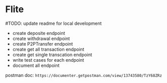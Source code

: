 # Flite

#TODO: update readme for local development 
- create deposite endpoint
- create withdrawal endpoint
- create P2PTransfer endpoint
- create get all transaction endpoint
- create get single transcation endpoint
- write test cases for each endpoint 
-  document all endpoint

postman doc: `https://documenter.getpostman.com/view/13743580/TzY68ZRz`